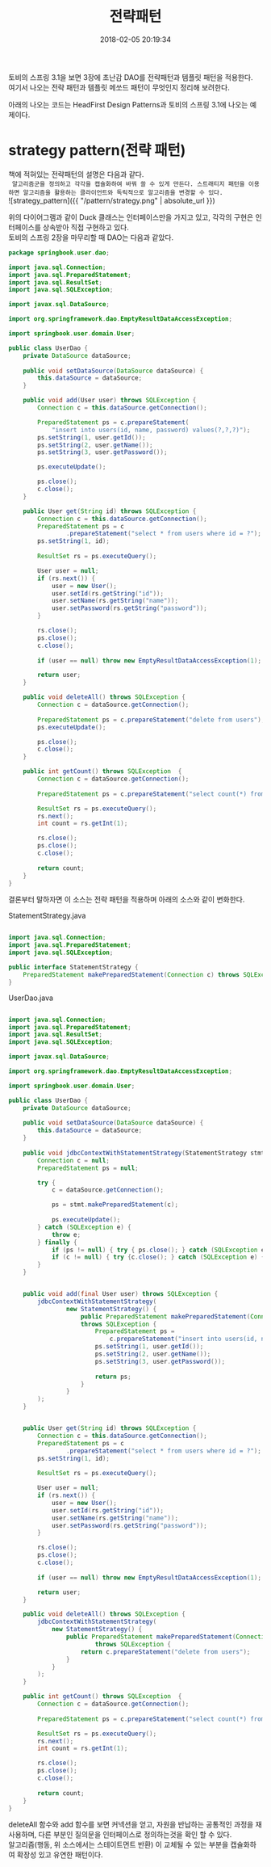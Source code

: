 ﻿---
layout: blog
title: '전략패턴'
date: 2018-02-05 20:19:34
categories: blog
tags: 
image:  
lead_text: 
---

토비의 스프링 3.1을 보면 3장에 초난감 DAO를 전략패턴과 템플릿 패턴을 적용한다.<br/>
여기서 나오는 전략 패턴과 템플릿 메쏘드 패턴이 무엇인지 정리해 보려한다.<br/>

아래의 나오는 코드는 HeadFirst Design Patterns과 토비의 스프링 3.1에 나오는 예제이다.<br/>
# strategy pattern(전략 패턴)
책에 적혀있는 전략패턴의 설명은 다음과 같다.<br/>
` 알고리즘군을 정의하고 각각을 캡슐화하여 바꿔 쓸 수 있게 만든다. 스트래티지 패턴을 이용하면 알고리즘을 활용하는 클라이언트와 독릭적으로 알고리즘을 변경할 수 있다.` <br/>
![strategy_pattern]({{ "/pattern/strategy.png" | absolute_url }})

위의 다이어그램과 같이 Duck 클래스는 인터페이스만을 가지고 있고, 각각의 구현은 인터페이스를 상속받아 직접 구현하고 있다.<br/>
토비의 스프링 2장을 마무리할 때 DAO는 다음과 같았다.

```java
package springbook.user.dao;

import java.sql.Connection;
import java.sql.PreparedStatement;
import java.sql.ResultSet;
import java.sql.SQLException;

import javax.sql.DataSource;

import org.springframework.dao.EmptyResultDataAccessException;

import springbook.user.domain.User;

public class UserDao {
	private DataSource dataSource;
		
	public void setDataSource(DataSource dataSource) {
		this.dataSource = dataSource;
	}

	public void add(User user) throws SQLException {
		Connection c = this.dataSource.getConnection();

		PreparedStatement ps = c.prepareStatement(
			"insert into users(id, name, password) values(?,?,?)");
		ps.setString(1, user.getId());
		ps.setString(2, user.getName());
		ps.setString(3, user.getPassword());

		ps.executeUpdate();

		ps.close();
		c.close();
	}

	public User get(String id) throws SQLException {
		Connection c = this.dataSource.getConnection();
		PreparedStatement ps = c
				.prepareStatement("select * from users where id = ?");
		ps.setString(1, id);
		
		ResultSet rs = ps.executeQuery();

		User user = null;
		if (rs.next()) {
			user = new User();
			user.setId(rs.getString("id"));
			user.setName(rs.getString("name"));
			user.setPassword(rs.getString("password"));
		}

		rs.close();
		ps.close();
		c.close();
		
		if (user == null) throw new EmptyResultDataAccessException(1);

		return user;
	}

	public void deleteAll() throws SQLException {
		Connection c = dataSource.getConnection();
	
		PreparedStatement ps = c.prepareStatement("delete from users");
		ps.executeUpdate();

		ps.close();
		c.close();
	}	

	public int getCount() throws SQLException  {
		Connection c = dataSource.getConnection();
	
		PreparedStatement ps = c.prepareStatement("select count(*) from users");

		ResultSet rs = ps.executeQuery();
		rs.next();
		int count = rs.getInt(1);

		rs.close();
		ps.close();
		c.close();
	
		return count;
	}
}
```

결론부터 말하자면 이 소스는 전략 패턴을 적용하며 아래의 소스와 같이 변화한다.<br>

StatementStrategy.java

```java

import java.sql.Connection;
import java.sql.PreparedStatement;
import java.sql.SQLException;

public interface StatementStrategy {
	PreparedStatement makePreparedStatement(Connection c) throws SQLException; 
}

```

UserDao.java

```java

import java.sql.Connection;
import java.sql.PreparedStatement;
import java.sql.ResultSet;
import java.sql.SQLException;

import javax.sql.DataSource;

import org.springframework.dao.EmptyResultDataAccessException;

import springbook.user.domain.User;

public class UserDao {
	private DataSource dataSource;
		
	public void setDataSource(DataSource dataSource) {
		this.dataSource = dataSource;
	}
	
	public void jdbcContextWithStatementStrategy(StatementStrategy stmt) throws SQLException {
		Connection c = null;
		PreparedStatement ps = null;

		try {
			c = dataSource.getConnection();

			ps = stmt.makePreparedStatement(c);
		
			ps.executeUpdate();
		} catch (SQLException e) {
			throw e;
		} finally {
			if (ps != null) { try { ps.close(); } catch (SQLException e) {} }
			if (c != null) { try {c.close(); } catch (SQLException e) {} }
		}
	}


	public void add(final User user) throws SQLException {
		jdbcContextWithStatementStrategy(
				new StatementStrategy() {			
					public PreparedStatement makePreparedStatement(Connection c)
					throws SQLException {
						PreparedStatement ps = 
							c.prepareStatement("insert into users(id, name, password) values(?,?,?)");
						ps.setString(1, user.getId());
						ps.setString(2, user.getName());
						ps.setString(3, user.getPassword());
						
						return ps;
					}
				}
		);
	}


	public User get(String id) throws SQLException {
		Connection c = this.dataSource.getConnection();
		PreparedStatement ps = c
				.prepareStatement("select * from users where id = ?");
		ps.setString(1, id);
		
		ResultSet rs = ps.executeQuery();

		User user = null;
		if (rs.next()) {
			user = new User();
			user.setId(rs.getString("id"));
			user.setName(rs.getString("name"));
			user.setPassword(rs.getString("password"));
		}

		rs.close();
		ps.close();
		c.close();
		
		if (user == null) throw new EmptyResultDataAccessException(1);

		return user;
	}

	public void deleteAll() throws SQLException {
		jdbcContextWithStatementStrategy(
			new StatementStrategy() {
				public PreparedStatement makePreparedStatement(Connection c)
						throws SQLException {
					return c.prepareStatement("delete from users");
				}
			}
		);
	}

	public int getCount() throws SQLException  {
		Connection c = dataSource.getConnection();
	
		PreparedStatement ps = c.prepareStatement("select count(*) from users");

		ResultSet rs = ps.executeQuery();
		rs.next();
		int count = rs.getInt(1);

		rs.close();
		ps.close();
		c.close();
	
		return count;
	}
}

```

deleteAll 함수와 add 함수를 보면 커넥션을 얻고, 자원을 반납하는 공통적인 과정을 재사용하며, 다른 부분인 질의문을 인터페이스로 정의하는것을 확인 할 수 있다.<br>
알고리즘(행동, 위 소스에서는 스테이트먼트 반환) 이 교체될 수 있는 부분을 캡슐화하여 확장성 있고 유연한 패턴이다.

